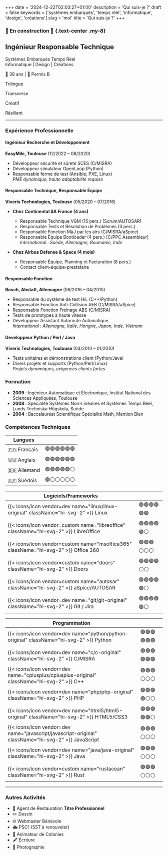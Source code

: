 +++
date = '2024-12-22T02:03:27+01:00'
description = 'Qui suis-je ?'
draft = false
keywords = ['systèmes embarqués', 'temps réel', 'informatique', 'design', 'créations']
slug = 'moi'
title = 'Qui suis-je ?'
+++

### 🚧 En construction 🚧 {.text-center .my-8}

<div class="text-center">

## Ingénieur Responsable Technique

<p class="h4 font-bold">
Systèmes Embarqués Temps Réel<br/>
Informatique | Design | Créations
</p>

🎂 38 ans | 🚗 Permis B

<div class="flex flex-row flex-wrap justify-center gap-8">

<p class="m-1 block rounded bg-theme-light px-3 py-1 font-bold hover:bg-primary hover:text-white dark:bg-darkmode-theme-light dark:hover:bg-darkmode-primary dark:hover:text-dark">
<i class="fa-solid fa-language"></i> Trilingue
</p>
<p class="m-1 block rounded bg-theme-light px-3 py-1 font-bold hover:bg-primary hover:text-white dark:bg-darkmode-theme-light dark:hover:bg-darkmode-primary dark:hover:text-dark">
<i class="fa-solid fa-arrow-down-up-across-line"></i> Transverse
</p>
<p class="m-1 block rounded bg-theme-light px-3 py-1 font-bold hover:bg-primary hover:text-white dark:bg-darkmode-theme-light dark:hover:bg-darkmode-primary dark:hover:text-dark">
<i class="fa-solid fa-palette"></i> Créatif
</p>
<p class="m-1 block rounded bg-theme-light px-3 py-1 font-bold hover:bg-primary hover:text-white dark:bg-darkmode-theme-light dark:hover:bg-darkmode-primary dark:hover:text-dark">
<i class="fa-solid fa-cloud-sun-rain"></i> Résilient
</p>

</div>

</div>

---

<div class="grid grid-cols-1 gap-8 xl:grid-cols-3">

<div class="col-span-1 xl:col-span-2">

### Expérience Professionnelle

#### Ingénieur Recherche et Développement

**EasyMile, Toulouse** (12/2022 – 08/2020)

- Développeur sécurité et sûreté SCES (C/MISRA)
- Développeur simulateur OpenLoop (Python)
- Responsable ferme de test (Ansible, PXE, Linux)  
  _PME dynamique, haute adaptabilité requise_

#### Responsable Technique, Responsable Équipe

**Viveris Technologies, Toulouse** (05/2020 – 07/2016)

- **Chez Continental SA France (4 ans)**

  - Responsable Technique VGM (15 pers.) [Scrum/AUTOSAR]
  - Responsable Tests et Résolution de Problèmes (3 pers.)
  - Responsable Fonction MàJ par les airs (C/MISRA/aSpice)
  - Responsable Équipe Bootloader (4 pers.) [C/PPC Assembleur]  
    _International : Suède, Allemagne, Roumanie, Inde_

- **Chez Airbus Defense & Space (4 mois)**
  - Responsable Équipe, Planning et Facturation (8 pers.)
  - Contact client-équipe-prestataire

#### Responsable Fonction

**Bosch, Abstatt, Allemagne** (06/2016 – 04/2010)

- Responsable du système de test HiL (C++/Python)
- Responsable Fonction Anti-Collision AEB (C/MISRA/aSpice)
- Responsable Fonction Freinage ABS (C/MISRA)
- Tests de prototypes à haute vitesse
- Développeur Assistant Autoroute Automatique  
  _International : Allemagne, Italie, Hongrie, Japon, Inde, Vietnam_

#### Développeur Python / Perl / Java

**Viveris Technologies, Toulouse** (04/2010 – 01/2010)

- Tests unitaires et démonstrations client (Python/Java)
- Divers projets et supports (Python/Perl/Linux)  
  _Projets dynamiques, exigences clients fortes_

</div>

<div class="col-span-1">

### Formation

- **2009** : Ingénieur Automatique et Électronique, Institut National des
  Sciences Appliquées, Toulouse
- **2008** : Spécialité Systèmes Non-Linéaires et Systèmes Temps Réel, Lunds
  Techniska Högskola, Suède
- **2004** : Baccalauréat Scientifique Spécialité Math, Mention Bien

### Compétences Techniques

<div class="grid grid-cols-1 md:grid-cols-2 md:gap-6 xl:grid-cols-1">

<div class="col-span-1">

| **Langues** |              |
| ----------- | ------------ |
| 🇫🇷 Français | 🟢🟢🟢🟢🟢🟢 |
| 🇬🇧 Anglais  | 🟢🟢🟢🟢🟢🟢 |
| 🇩🇪 Allemand | 🟢🟢🟢🟢🟢⚪ |
| 🇸🇪 Suédois  | 🟢⚪⚪⚪⚪⚪ |

</div>

<div class="col-span-1">

| **Logiciels/Frameworks**                                                                      |              |
| --------------------------------------------------------------------------------------------- | ------------ |
| {{< icons/icon vendor=dev name="linux/linux-original" className="hi-svg-2" >}} Linux          | 🟢🟢🟢🟢🟢🟢 |
| {{< icons/icon vendor=custom name="libreoffice"       className="hi-svg-2" >}} LibreOffice    | 🟢🟢🟢🟢🟢⚪ |
| {{< icons/icon vendor=custom name="msoffice365"       className="hi-svg-2" >}} Office 360     | 🟢🟢🟢⚪⚪⚪ |
| {{< icons/icon vendor=custom name="doors"             className="hi-svg-2" >}} Doors          | 🟢🟢🟢🟢⚪⚪ |
| {{< icons/icon vendor=custom name="autosar"           className="hi-svg-2" >}} aSpice/AUTOSAR | 🟢🟢🟢🟢🟢⚪ |
| {{< icons/icon vendor=dev name="git/git-original"     className="hi-svg-2" >}} Git / Jira     | 🟢🟢🟢🟢🟢⚪ |

</div>

<div class="col-span-1">

| **Programmation**                                                                                   |              |
| --------------------------------------------------------------------------------------------------- | ------------ |
| {{< icons/icon vendor=dev name="python/python-original"         className="hi-svg-2" >}} Python     | 🟢🟢🟢🟢🟢🟢 |
| {{< icons/icon vendor=dev name="c/c-original"                   className="hi-svg-2" >}} C/MISRA    | 🟢🟢🟢🟢🟢🟢 |
| {{< icons/icon vendor=dev name="cplusplus/cplusplus-original"   className="hi-svg-2" >}} C++        | 🟢🟢🟢⚪⚪⚪ |
| {{< icons/icon vendor=dev name="php/php-original"               className="hi-svg-2" >}} PHP        | 🟢🟢🟢🟢⚪⚪ |
| {{< icons/icon vendor=dev name="html5/html5-original"           className="hi-svg-2" >}} HTML5/CSS3 | 🟢🟢🟢🟢🟢⚪ |
| {{< icons/icon vendor=dev name="javascript/javascript-original" className="hi-svg-2" >}} JavaScript | 🟢🟢🟢⚪⚪⚪ |
| {{< icons/icon vendor=dev name="java/java-original"             className="hi-svg-2" >}} Java       | 🟢🟢🟢⚪⚪⚪ |
| {{< icons/icon vendor=custom name="rustacean"                   className="hi-svg-2" >}} Rust       | 🟢🟢🟢⚪⚪⚪ |

</div>

</div>

</div>

</div>

---

### Autres Activités

- 🍪 Agent de Restauration **Titre Professionnel**
- ✏️ Dessin
- 🌐 Webmaster Bénévole
- 🚑 PSC1 (SST à renouveler)
- 🌄 Animateur de Colonies
- 🖋️ Écriture
- 📸 Photographie
